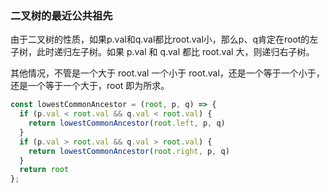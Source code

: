 ### 二叉树的最近公共祖先
由于二叉树的性质，如果p.val和q.val都比root.val小，那么p、q肯定在root的左子树，此时递归左子树。如果 p.val 和 q.val 都比 root.val 大，则递归右子树。

其他情况，不管是一个大于 root.val 一个小于 root.val，还是一个等于一个小于，还是一个等于一个大于，root 即为所求。
```js
const lowestCommonAncestor = (root, p, q) => {
  if (p.val < root.val && q.val < root.val) {
    return lowestCommonAncestor(root.left, p, q)
  }
  if (p.val > root.val && q.val > root.val) {
    return lowestCommonAncestor(root.right, p, q)
  }
  return root
};
```